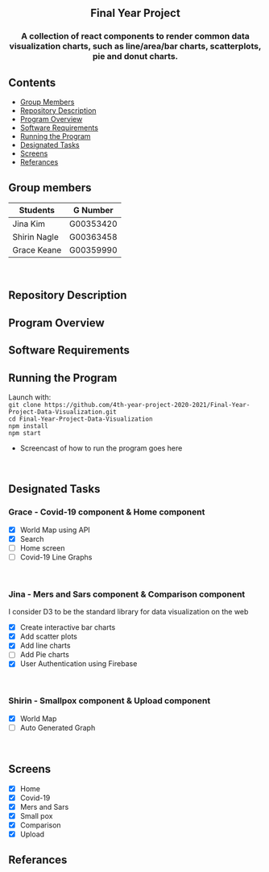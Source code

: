 <h2 align="center">
    Final Year Project
</h3>

<h3 align="center">
    A collection of react components to render common data visualization charts, such as line/area/bar charts, scatterplots, pie and donut charts.
</h4>

## Contents
- [Group Members](#group-members)
- [Repository Description](#repository-description)
- [Program Overview](#program-overview)
- [Software Requirements](#software-requirements)
- [Running the Program](#running-the-program)
- [Designated Tasks](#designated-tasks)
- [Screens](#screens)
- [Referances](#referances)

## Group members
|    Students   | G Number  |
| ------------- |:-:|
|    Jina Kim   | G00353420 | 
|  Shirin Nagle | G00363458 | 
|  Grace Keane  | G00359990 | 

<br>

## Repository Description 

## Program Overview

## Software Requirements

## Running the Program
Launch with:
<br>
`git clone https://github.com/4th-year-project-2020-2021/Final-Year-Project-Data-Visualization.git`
<br>
`cd Final-Year-Project-Data-Visualization`
<br>
`npm install`
<br>
`npm start`

- Screencast of how to run the program goes here

<br>

## Designated Tasks
### Grace - Covid-19 component & Home component

- [x] World Map using API
- [x] Search 
- [ ] Home screen
- [ ] Covid-19 Line Graphs

<br>

### Jina - Mers and Sars component & Comparison component

I consider D3 to be the standard library for data visualization on the web

- [x] Create interactive bar charts
- [x] Add scatter plots
- [x] Add line charts
- [ ] Add Pie charts
- [x] User Authentication using Firebase 

<br>

### Shirin - Smallpox component & Upload component

- [x] World Map 
- [ ] Auto Generated Graph

<br>

## Screens

- [x] Home
- [x] Covid-19
- [x] Mers and Sars
- [x] Small pox
- [x] Comparison
- [x] Upload

## Referances
